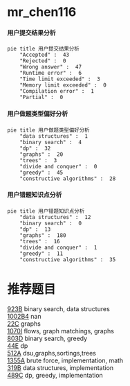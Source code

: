 # mr_chen116

<!-- tabs:start -->



#### **用户提交结果分析**

```mermaid
pie title 用户提交结果分析
    "Accepted" :  43
    "Rejected" :  0
    "Wrong answer" :  47
    "Runtime error" :  6
    "Time limit exceeded" :  3
    "Memory limit exceeded" :  0
    "Compilation error" :  1
    "Partial" :  0
```

#### **用户做题类型偏好分析**

```mermaid
pie title 用户做题类型偏好分析
    "data structures" :  1
    "binary search" :  4
    "dp" :  32
    "graphs" :  20
    "trees" :  3
    "divide and conquer" :  0
    "greedy" :  45
    "constructive algorithms" :  28
```
#### **用户错题知识点分析**

```mermaid
pie title 用户错题知识点分析
    "data structures" :  12
    "binary search" :  0
    "dp" :  13
    "graphs" :  180
    "trees" :  16
    "divide and conquer" :  1
    "greedy" :  11
    "constructive algorithms" :  35
```



<!-- tabs:end -->
# 推荐题目
[923B](https://codeforces.com/contest/923/problem/B)		binary search,
                        data structures		  
[1002B4](https://codeforces.com/contest/1002B/problem/4)		nan		  
[22C](https://codeforces.com/contest/22/problem/C)		graphs		  
[1070I](https://codeforces.com/contest/1070/problem/I)		flows,
                        graph matchings,
                        graphs		  
[803D](https://codeforces.com/contest/803/problem/D)		binary search,
                        greedy		  
[44E](https://codeforces.com/contest/44/problem/E)		dp		  
[512A](https://codeforces.com/contest/512/problem/A)		dsu,graphs,sortings,trees		  
[1355A](https://codeforces.com/contest/1355/problem/A)		brute force,
                        implementation,
                        math		  
[319B](https://codeforces.com/contest/319/problem/B)		data structures,
                        implementation		  
[489C](https://codeforces.com/contest/489/problem/C)		dp,
                        greedy,
                        implementation		  
